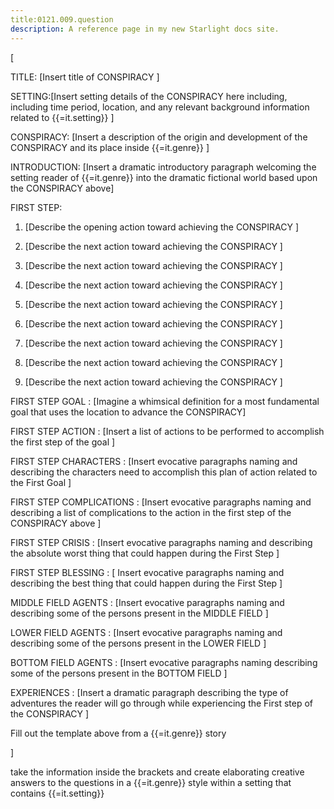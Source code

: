 ```yaml
---
title:0121.009.question
description: A reference page in my new Starlight docs site.
---
```

[

TITLE: [Insert title of  CONSPIRACY ]

SETTING:[Insert setting details of the CONSPIRACY here including, including time period, location, and any relevant background information related to {{=it.setting}} ]

CONSPIRACY: [Insert a description of the origin and development of the CONSPIRACY and its place inside {{=it.genre}}  ]

INTRODUCTION: [Insert a dramatic introductory paragraph welcoming the setting reader of {{=it.genre}} into the dramatic fictional world based upon the CONSPIRACY above]   

FIRST STEP:  
1. [Describe the opening action toward achieving the CONSPIRACY ]

2. [Describe the next action toward achieving the CONSPIRACY ]

3. [Describe the next action toward achieving the CONSPIRACY ]

4. [Describe the next action toward achieving the CONSPIRACY ]

5. [Describe the next action toward achieving the CONSPIRACY ]

6. [Describe the next action toward achieving the CONSPIRACY ]

7. [Describe the next action toward achieving the CONSPIRACY ]

8. [Describe the next action toward achieving the CONSPIRACY ]

9. [Describe the next action toward achieving the CONSPIRACY ]


FIRST STEP GOAL : [Imagine a whimsical definition for a most fundamental goal that uses the location to advance the CONSPIRACY] 

FIRST STEP ACTION : [Insert a list of actions to be performed to accomplish the first step of the goal ] 

FIRST STEP CHARACTERS : [Insert evocative paragraphs naming and describing the characters need to accomplish this plan of action related to the First Goal ] 

FIRST STEP COMPLICATIONS : [Insert evocative paragraphs naming and describing a list of complications to the action in the first step of the CONSPIRACY above ] 

FIRST STEP CRISIS : [Insert evocative paragraphs naming and describing the absolute worst thing that could happen during the First Step ] 

FIRST STEP BLESSING : [ Insert evocative paragraphs naming and describing the best thing that could happen during the First Step ] 

MIDDLE FIELD AGENTS : [Insert evocative paragraphs naming and describing some of the persons present in the MIDDLE FIELD ]

LOWER FIELD AGENTS : [Insert evocative paragraphs naming and describing some of the persons present in the LOWER FIELD ]

BOTTOM FIELD AGENTS : [Insert evocative paragraphs naming describing some of the persons present in the BOTTOM FIELD ]

EXPERIENCES : [Insert a dramatic paragraph describing the type of adventures the reader will go through while experiencing the First step of the CONSPIRACY ] 


Fill out the template above from a {{=it.genre}} story

]

take the information inside the brackets and create elaborating creative answers to the questions in a {{=it.genre}} style within a setting that contains {{=it.setting}}

